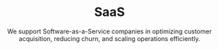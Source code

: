 ---
layout: sub-industry
parent: Technology
order: 1
title: "SaaS"
subtitle: "We support Software-as-a-Service companies in optimizing customer acquisition, reducing churn, and scaling operations efficiently."
challenges:
  - "Customer acquisition cost optimization"
  - "Churn reduction and customer retention"
  - "Scalable infrastructure management"
  - "Balancing growth with profitability"
solutions:
  - title: "Customer Lifecycle Optimization"
    content:
      - "Customer segmentation and targeting refinement"
      - "Onboarding and adoption acceleration strategies"
      - "Proactive churn prediction and prevention"
  - title: "Financial Performance Enhancement"
    content:
      - "Unit economics analysis and improvement"
      - "Revenue recognition optimization"
      - "Investor reporting and metrics alignment"
  - title: "Scalable Operations Design"
    content:
      - "Infrastructure scalability planning"
      - "Automated deployment and CI/CD pipelines"
      - "Performance monitoring and optimization"
outcomes:
  - "20-30% reduction in customer acquisition costs"
  - "15-25% improvement in net revenue retention"
  - "Enhanced operational efficiency and scalability"
  - "Improved financial metrics and investor confidence"
why_choose:
  - "SaaS Expertise: Deep understanding of SaaS business models and growth drivers."
  - "Data-Driven Solutions: Leveraging advanced analytics for customer and financial optimization."
  - "Scalable Operations: Designing infrastructure and processes that support rapid growth."
  - "Revenue Optimization: Enhancing unit economics and revenue recognition practices."
  - "Collaborative Partnership: Working closely with your team to ensure tailored and effective solutions."
  
cta-title: "Ready to accelerate your SaaS growth and optimize your operations?"
cta: "Contact SLKone today to discover how our specialized services can drive your customer acquisition and retention strategies."
icon: "fa-cloud"
color: "forest"
image: "/assets/images/backgrounds/saas.webp"
permalink: /industries/technology/saas
---